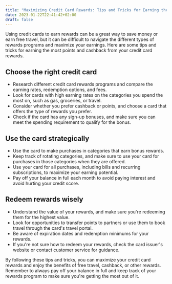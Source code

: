 ```yaml
---
title: "Maximizing Credit Card Rewards: Tips and Tricks for Earning the Most Points and Cashback"
date: 2023-01-22T22:41:42+02:00
draft: false
---
```


Using credit cards to earn rewards can be a great way to save money or earn free travel, but it can be difficult to navigate the different types of rewards programs and maximize your earnings. Here are some tips and tricks for earning the most points and cashback from your credit card rewards.

## Choose the right credit card

- Research different credit card rewards programs and compare the earning rates, redemption options, and fees.
- Look for cards with high earning rates on the categories you spend the most on, such as gas, groceries, or travel.
- Consider whether you prefer cashback or points, and choose a card that offers the type of rewards you prefer.
- Check if the card has any sign-up bonuses, and make sure you can meet the spending requirement to qualify for the bonus.

## Use the card strategically

- Use the card to make purchases in categories that earn bonus rewards.
- Keep track of rotating categories, and make sure to use your card for purchases in those categories when they are offered.
- Use your card for all purchases, including bills and recurring subscriptions, to maximize your earning potential.
- Pay off your balance in full each month to avoid paying interest and avoid hurting your credit score.

## Redeem rewards wisely

- Understand the value of your rewards, and make sure you're redeeming them for the highest value.
- Look for opportunities to transfer points to partners or use them to book travel through the card's travel portal.
- Be aware of expiration dates and redemption minimums for your rewards.
- If you're not sure how to redeem your rewards, check the card issuer's website or contact customer service for guidance.

By following these tips and tricks, you can maximize your credit card rewards and enjoy the benefits of free travel, cashback, or other rewards. Remember to always pay off your balance in full and keep track of your rewards program to make sure you're getting the most out of it.
